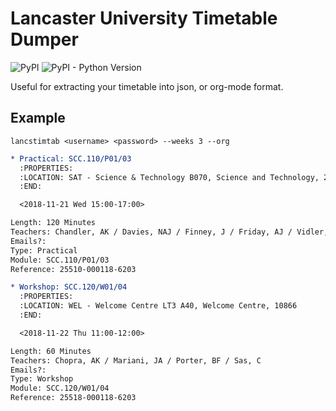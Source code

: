 # Lancaster University Timetable Dumper
![PyPI](https://img.shields.io/pypi/v/lancstimtab.svg)
![PyPI - Python Version](https://img.shields.io/pypi/pyversions/lancstimtab.svg)

Useful for extracting your timetable into json, or org-mode format.

## Example

`lancstimtab <username> <password> --weeks 3 --org`

```org
* Practical: SCC.110/P01/03
  :PROPERTIES:
  :LOCATION: SAT - Science & Technology B070, Science and Technology, 25980
  :END:

  <2018-11-21 Wed 15:00-17:00>

Length: 120 Minutes
Teachers: Chandler, AK / Davies, NAJ / Finney, J / Friday, AJ / Vidler, JE
Emails?:
Type: Practical
Module: SCC.110/P01/03
Reference: 25510-000118-6203

* Workshop: SCC.120/W01/04
  :PROPERTIES:
  :LOCATION: WEL - Welcome Centre LT3 A40, Welcome Centre, 10866
  :END:

  <2018-11-22 Thu 11:00-12:00>

Length: 60 Minutes
Teachers: Chopra, AK / Mariani, JA / Porter, BF / Sas, C
Emails?:
Type: Workshop
Module: SCC.120/W01/04
Reference: 25518-000118-6203
```
